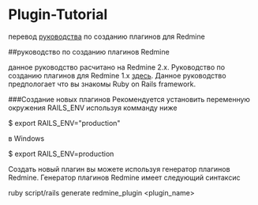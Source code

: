 Plugin-Tutorial
===============
перевод [руководства](http://www.redmine.org/projects/redmine/wiki/Plugin_Tutorial) по созданию плагинов для Redmine

##руководство по созданию плагинов Redmine

данное руководство расчитано на Redmine 2.x. Руководство по   созданию плагинов для Redmine 1.x
[здесь](http://www.redmine.org/projects/redmine/wiki/Plugin_Tutorial?version=66). Данное руководство предпологает что вы знакомы Ruby on Rails framework.

###Создание новых плагинов
Рекомендуется установить переменную окружения RAILS_ENV используя комманду ниже

$ export RAILS_ENV="production"

в Windows

$ export RAILS_ENV=production

Создать новый плагин вы можете используя генератор плагинов Redmine.
Генератор плагинов Redmine имеет следующий синтаксис


ruby script/rails generate redmine_plugin <plugin_name>

